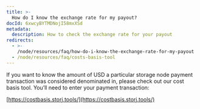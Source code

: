 ```yaml
---
title: >-
  How do I know the exchange rate for my payout?
docId: 6xwcyBYTMDNojI58mxXSd
metadata:
  description: How to check the exchange rate for your payout
redirects:
  - >-
    /node/resources/faq/how-do-i-know-the-exchange-rate-for-my-payout
  - /node/resources/faq/costs-basis-tool
---
```


If you want to know the amount of USD a particular storage node payment transaction was considered denominated in, please check out our cost basis tool. You’ll need to enter your payment transaction:

[https://costbasis.storj.tools/](https://costbasis.storj.tools/)
